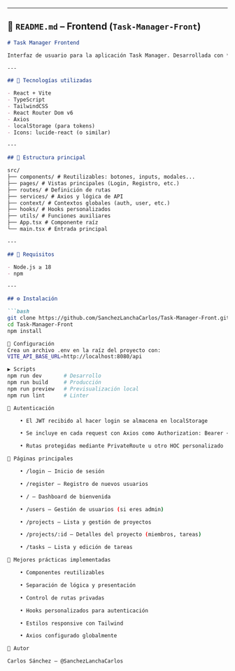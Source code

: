 
---

## 📄 `README.md` – Frontend (`Task-Manager-Front`)

```markdown
# Task Manager Frontend

Interfaz de usuario para la aplicación Task Manager. Desarrollada con **React**, **TypeScript**, **Vite** y **TailwindCSS**, conectada a una API REST segura con JWT.

---

## 🚀 Tecnologías utilizadas

- React + Vite
- TypeScript
- TailwindCSS
- React Router Dom v6
- Axios
- localStorage (para tokens)
- Icons: lucide-react (o similar)

---

## 📁 Estructura principal

src/
├── components/ # Reutilizables: botones, inputs, modales...
├── pages/ # Vistas principales (Login, Registro, etc.)
├── routes/ # Definición de rutas
├── services/ # Axios y lógica de API
├── context/ # Contextos globales (auth, user, etc.)
├── hooks/ # Hooks personalizados
├── utils/ # Funciones auxiliares
├── App.tsx # Componente raíz
└── main.tsx # Entrada principal

---

## 🧪 Requisitos

- Node.js ≥ 18
- npm 

---

## ⚙️ Instalación

```bash
git clone https://github.com/SanchezLanchaCarlos/Task-Manager-Front.git
cd Task-Manager-Front
npm install

🧬 Configuración
Crea un archivo .env en la raíz del proyecto con:
VITE_API_BASE_URL=http://localhost:8080/api

▶️ Scripts
npm run dev       # Desarrollo
npm run build     # Producción
npm run preview   # Previsualización local
npm run lint      # Linter

🔐 Autenticación

    • El JWT recibido al hacer login se almacena en localStorage

    • Se incluye en cada request con Axios como Authorization: Bearer <token>

    • Rutas protegidas mediante PrivateRoute u otro HOC personalizado

🧭 Páginas principales

    • /login – Inicio de sesión

    • /register – Registro de nuevos usuarios

    • / – Dashboard de bienvenida

    • /users – Gestión de usuarios (si eres admin)

    • /projects – Lista y gestión de proyectos

    • /projects/:id – Detalles del proyecto (miembros, tareas)

    • /tasks – Lista y edición de tareas

🧰 Mejores prácticas implementadas

    • Componentes reutilizables

    • Separación de lógica y presentación

    • Control de rutas privadas

    • Hooks personalizados para autenticación

    • Estilos responsive con Tailwind

    • Axios configurado globalmente

🧑 Autor

Carlos Sánchez – @SanchezLanchaCarlos
